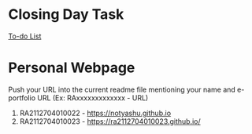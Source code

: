 # Closing Day Task

[To-do List](https://docs.google.com/spreadsheets/d/1y_NB2svxch4gL_CsQJyQWBRIhlWa7UjuKF9ueeS1XaY/edit?usp=sharing)


# Personal Webpage

Push your URL into the current readme file mentioning your name and e-portfolio URL (Ex: RAxxxxxxxxxxxxx - URL) 



1. RA2112704010022 - https://notyashu.github.io
2. RA2112704010023 - https://ra2112704010023.github.io/
